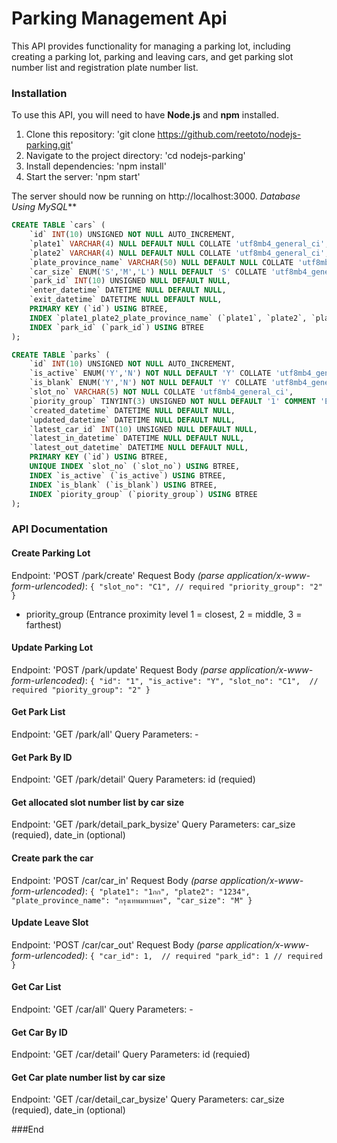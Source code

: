 # Parking Management Api
This API provides functionality for managing a parking lot, including creating a parking lot, parking and leaving cars, and get parking slot number list and registration  plate number list.

### Installation
To use this API, you will need to have **Node.js** and **npm** installed.
1. Clone this repository: 'git clone https://github.com/reetoto/nodejs-parking.git'
2. Navigate to the project directory: 'cd nodejs-parking'
3. Install dependencies: 'npm install'
4. Start the server: 'npm start'

The server should now be running on http://localhost:3000.
*Database Using MySQL***
```sql
CREATE TABLE `cars` (
	`id` INT(10) UNSIGNED NOT NULL AUTO_INCREMENT,
	`plate1` VARCHAR(4) NULL DEFAULT NULL COLLATE 'utf8mb4_general_ci',
	`plate2` VARCHAR(4) NULL DEFAULT NULL COLLATE 'utf8mb4_general_ci',
	`plate_province_name` VARCHAR(50) NULL DEFAULT NULL COLLATE 'utf8mb4_general_ci',
	`car_size` ENUM('S','M','L') NULL DEFAULT 'S' COLLATE 'utf8mb4_general_ci',
	`park_id` INT(10) UNSIGNED NULL DEFAULT NULL,
	`enter_datetime` DATETIME NULL DEFAULT NULL,
	`exit_datetime` DATETIME NULL DEFAULT NULL,
	PRIMARY KEY (`id`) USING BTREE,
	INDEX `plate1_plate2_plate_province_name` (`plate1`, `plate2`, `plate_province_name`) USING BTREE,
	INDEX `park_id` (`park_id`) USING BTREE
);
```

```sql
CREATE TABLE `parks` (
	`id` INT(10) UNSIGNED NOT NULL AUTO_INCREMENT,
	`is_active` ENUM('Y','N') NOT NULL DEFAULT 'Y' COLLATE 'utf8mb4_general_ci',
	`is_blank` ENUM('Y','N') NOT NULL DEFAULT 'Y' COLLATE 'utf8mb4_general_ci',
	`slot_no` VARCHAR(5) NOT NULL COLLATE 'utf8mb4_general_ci',
	`piority_group` TINYINT(3) UNSIGNED NOT NULL DEFAULT '1' COMMENT 'Entrance proximity level 1=closest,2=middle,3=farthest',
	`created_datetime` DATETIME NULL DEFAULT NULL,
	`updated_datetime` DATETIME NULL DEFAULT NULL,
	`latest_car_id` INT(10) UNSIGNED NULL DEFAULT NULL,
	`latest_in_datetime` DATETIME NULL DEFAULT NULL,
	`latest_out_datetime` DATETIME NULL DEFAULT NULL,
	PRIMARY KEY (`id`) USING BTREE,
	UNIQUE INDEX `slot_no` (`slot_no`) USING BTREE,
	INDEX `is_active` (`is_active`) USING BTREE,
	INDEX `is_blank` (`is_blank`) USING BTREE,
	INDEX `piority_group` (`piority_group`) USING BTREE
);
```

### API Documentation

#### Create Parking Lot
Endpoint: 'POST /park/create'
Request Body *(parse application/x-www-form-urlencoded)*:
`{
  "slot_no": "C1", // required
  "priority_group": "2"
}`
- priority_group (Entrance proximity level 1 = closest, 2 = middle, 3 = farthest)

#### Update Parking Lot
Endpoint: 'POST /park/update'
Request Body *(parse application/x-www-form-urlencoded)*:
`{
 "id": "1",
 "is_active": "Y",
 "slot_no": "C1",  // required
  "piority_group": "2"
}`

#### Get Park List
Endpoint: 'GET /park/all'
Query Parameters: -

#### Get Park By ID
Endpoint: 'GET /park/detail'
Query Parameters: id (requied)

#### Get allocated slot number list by car size
Endpoint: 'GET /park/detail_park_bysize'
Query Parameters: car_size (requied), date_in (optional)

#### Create park the car
Endpoint: 'POST /car/car_in'
Request Body *(parse application/x-www-form-urlencoded)*:
`{
 "plate1": "1กก",
 "plate2": "1234",
 "plate_province_name": "กรุงเทพมหานคร",
 "car_size": "M"
}`

#### Update Leave Slot
Endpoint: 'POST /car/car_out'
Request Body *(parse application/x-www-form-urlencoded)*:
`{
 "car_id": 1,  // required
 "park_id": 1 // required
}
`
#### Get Car List
Endpoint: 'GET /car/all'
Query Parameters: -

#### Get Car By ID
Endpoint: 'GET /car/detail'
Query Parameters: id (requied)

#### Get Car plate number list by car size
Endpoint: 'GET /car/detail_car_bysize'
Query Parameters: car_size (requied), date_in (optional)

###End